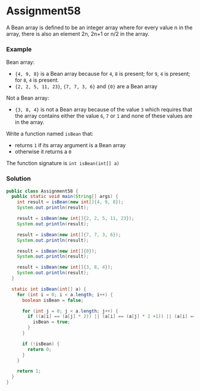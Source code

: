 # Assignment58

A Bean array is defined to be an integer array where for every value n in the array, there is also an element 2n, 2n+1 or n/2 in the array.

### Example

Bean array:

* `{4, 9, 8}` is a Bean array because for `4`, `8` is present; for `9`, `4` is present; for `8`, `4` is present.
* `{2, 2, 5, 11, 23}`, `{7, 7, 3, 6}` and `{0}` are a Bean array

Not a Bean array:

* `{3, 8, 4}` is not a Bean array because of the value `3` which requires that the array contains either the value `6`, `7` or `1` and none of these values are in the array.

Write a function named `isBean` that:

* returns `1` if its array argument is a Bean array
* otherwise it returns a `0`

The function signature is `int isBean(int[] a)`

### Solution

```java
public class Assignment58 {
  public static void main(String[] args) {
    int result = isBean(new int[]{4, 9, 8});
    System.out.println(result);

    result = isBean(new int[]{2, 2, 5, 11, 23});
    System.out.println(result);

    result = isBean(new int[]{7, 7, 3, 6});
    System.out.println(result);

    result = isBean(new int[]{0});
    System.out.println(result);

    result = isBean(new int[]{3, 8, 4});
    System.out.println(result);
  }

  static int isBean(int[] a) {
    for (int i = 0; i < a.length; i++) {
      boolean isBean = false;

      for (int j = 0; j < a.length; j++) {
        if ((a[i] == (a[j] * 2)) || (a[i] == (a[j] * 2 +1)) || (a[i] == (a[j] / 2))) {
          isBean = true;
        }
      }

      if (!isBean) {
        return 0;
      }
    }

    return 1;
  }
}
```
